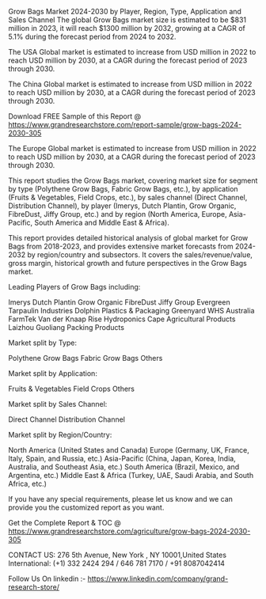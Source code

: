 Grow Bags Market 2024-2030 by Player, Region, Type, Application and Sales Channel
The global Grow Bags market size is estimated to be $831 million in 2023, it will reach $1300 million by 2032, growing at a CAGR of 5.1% during the forecast period from 2024 to 2032.

The USA Global market is estimated to increase from USD million in 2022 to reach USD million by 2030, at a CAGR during the forecast period of 2023 through 2030.

The China Global market is estimated to increase from USD million in 2022 to reach USD million by 2030, at a CAGR during the forecast period of 2023 through 2030.

Download FREE Sample of this Report @ https://www.grandresearchstore.com/report-sample/grow-bags-2024-2030-305

The Europe Global market is estimated to increase from USD million in 2022 to reach USD million by 2030, at a CAGR during the forecast period of 2023 through 2030.

This report studies the Grow Bags market, covering market size for segment by type (Polythene Grow Bags, Fabric Grow Bags, etc.), by application (Fruits & Vegetables, Field Crops, etc.), by sales channel (Direct Channel, Distribution Channel), by player (Imerys, Dutch Plantin, Grow Organic, FibreDust, Jiffy Group, etc.) and by region (North America, Europe, Asia-Pacific, South America and Middle East & Africa).

This report provides detailed historical analysis of global market for Grow Bags from 2018-2023, and provides extensive market forecasts from 2024-2032 by region/country and subsectors. It covers the sales/revenue/value, gross margin, historical growth and future perspectives in the Grow Bags market.

Leading Players of Grow Bags including:

Imerys
Dutch Plantin
Grow Organic
FibreDust
Jiffy Group
Evergreen Tarpaulin Industries
Dolphin Plastics & Packaging
Greenyard
WHS Australia
FarmTek
Van der Knaap
Rise Hydroponics
Cape Agricultural Products
Laizhou Guoliang Packing Products

Market split by Type:

Polythene Grow Bags
Fabric Grow Bags
Others

Market split by Application:

Fruits & Vegetables
Field Crops
Others

Market split by Sales Channel:

Direct Channel
Distribution Channel

Market split by Region/Country:

North America (United States and Canada)
Europe (Germany, UK, France, Italy, Spain, and Russia, etc.)
Asia-Pacific (China, Japan, Korea, India, Australia, and Southeast Asia, etc.)
South America (Brazil, Mexico, and Argentina, etc.)
Middle East & Africa (Turkey, UAE, Saudi Arabia, and South Africa, etc.)

If you have any special requirements, please let us know and we can provide you the customized report as you want.

Get the Complete Report & TOC @ https://www.grandresearchstore.com/agriculture/grow-bags-2024-2030-305

CONTACT US:
276 5th Avenue, New York , NY 10001,United States
International: (+1) 332 2424 294 / 646 781 7170 / +91 8087042414

Follow Us On linkedin :- https://www.linkedin.com/company/grand-research-store/
